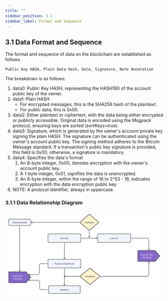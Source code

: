 ```yaml
---
title: ""
sidebar_position: 3.1
sidebar_label: Format and Sequence
---
```


## 3.1 Data Format and Sequence

The format and sequence of data on the blockchain are established as follows.

```
Public Key HASH, Plain Data Hash, Data, Signature, Note Annotation
```


The breakdown is as follows:

1. data0: Public Key HASH, representing the HASH160 of the account public key of the owner.
2. data1: Plain HASH
   - For encrypted messages, this is the SHA256 hash of the plaintext.
   - For public data, this is 0x00.
3. data2: Either plaintext or ciphertext, with the data being either encrypted or publicly accessible. Original data is encoded using the Msgpack protocol, ensuring keys are sorted (sortKeys=true).
4. data3: Signature, which is generated by the owner's account private key signing the plain HASH. The signature can be authenticated using the owner's account public key. The signing method adheres to the Bitcoin Message standard. If a transaction's public key signature is provided, this field is 0x00; otherwise, a signature is mandatory.
5. data4: Specifies the data's format
   1. An 8-byte integer, 0x00, denotes encryption with the owner's account public key.
   2. A 1-byte integer, 0x01, signifies the data is unencrypted.
   3. An 8-byte integer, within the range of 16 to 2^53 - 16, indicates encryption with the data encryption public key.
6. NOTE: A protocol identifier, always in uppercase.

### 3.1.1 Data Relationship Diagram


![data](./data_en.png)
